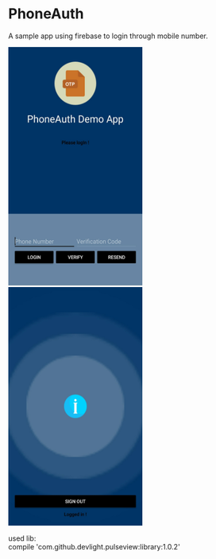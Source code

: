 # PhoneAuth
A sample app using firebase to login through mobile number.

<img src="https://github.com/SyedFaseehUddin/PhoneAuth/blob/master/screenshots/1.jpg" height="480" width="270">                                                           <img src="https://github.com/SyedFaseehUddin/PhoneAuth/blob/master/screenshots/2.jpg" height="480" width="270">


used lib:  
    compile 'com.github.devlight.pulseview:library:1.0.2'
